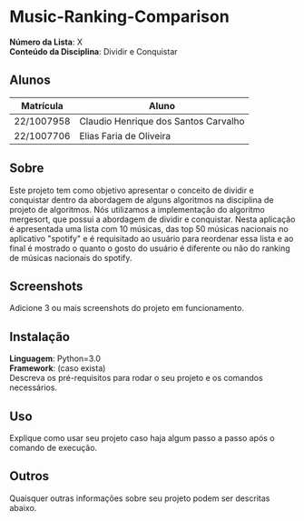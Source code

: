 # Music-Ranking-Comparison

**Número da Lista**: X<br>
**Conteúdo da Disciplina**: Dividir e Conquistar<br>

## Alunos
|Matrícula | Aluno |
| -- | -- |
| 22/1007958  |  Claudio Henrique dos Santos Carvalho |
| 22/1007706  |  Elias Faria de Oliveira |

## Sobre 

Este projeto tem como objetivo apresentar o conceito de dividir e conquistar dentro da abordagem de alguns algoritmos na disciplina de projeto de algoritmos. Nós utilizamos a implementação do algoritmo mergesort, que possui a abordagem de dividir e conquistar. Nesta aplicação é apresentada uma lista com 10 músicas, das top 50 músicas nacionais no aplicativo "spotify" e é requisitado ao usuário para reordenar essa lista e ao final é mostrado o quanto o gosto do usuário é diferente ou não do ranking de músicas nacionais do spotify.

## Screenshots
Adicione 3 ou mais screenshots do projeto em funcionamento.

## Instalação 
**Linguagem**: Python=3.0<br>
**Framework**: (caso exista)<br>
Descreva os pré-requisitos para rodar o seu projeto e os comandos necessários.

## Uso 
Explique como usar seu projeto caso haja algum passo a passo após o comando de execução.

## Outros 
Quaisquer outras informações sobre seu projeto podem ser descritas abaixo.